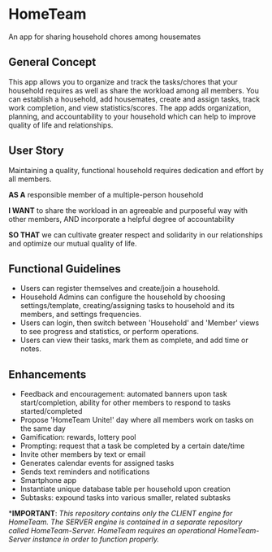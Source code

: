 # **HomeTeam**
An app for sharing household chores among housemates

## General Concept

This app allows you to organize and track the tasks/chores that your household requires as well as share the workload among all members.  You can establish a household, add housemates, create and assign tasks, track work completion, and view statistics/scores.  The app adds organization, planning, and accountability to your household which can help to improve quality of life and relationships.

## User Story

Maintaining a quality, functional household requires dedication and effort by all members. 

**AS A** responsible member of a multiple-person household

**I WANT** to share the workload in an agreeable and purposeful way with other members, AND incorporate a helpful degree of accountability

**SO THAT** we can cultivate greater respect and solidarity in our relationships and optimize our mutual quality of life.

## Functional Guidelines

- Users can register themselves and create/join a household.
- Household Admins can configure the household by choosing settings/template, creating/assigning tasks to household and its members, and settings frequencies.
- Users can login, then switch between 'Household' and 'Member' views to see progress and statistics, or  perform operations.
- Users can view their tasks, mark them as complete, and add time or notes.

## Enhancements

- Feedback and encouragement: automated banners upon task start/completion, ability for other members to respond to tasks started/completed
- Propose 'HomeTeam Unite!' day where all members work on tasks on the same day
- Gamification:  rewards, lottery pool
- Prompting: request that a task be completed by a certain date/time
- Invite other members by text or email
- Generates calendar events for assigned tasks
- Sends text reminders and notifications
- Smartphone app
- Instantiate unique database table per household upon creation
- Subtasks:  expound tasks into various smaller, related subtasks


***IMPORTANT**:  *This repository contains only the CLIENT engine for HomeTeam.  The SERVER engine is contained in a separate repository called HomeTeam-Server.  HomeTeam requires an operational HomeTeam-Server instance in order to function properly.*  
